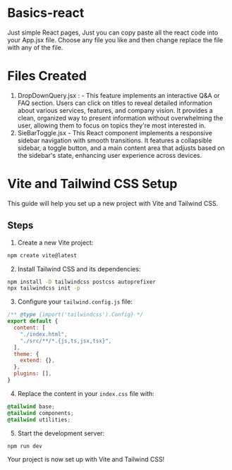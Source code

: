 # Basics-react

Just simple React pages, Just you can copy paste all the react code into your App.jsx file. Choose any file you like and then change replace the file with any of the file.

# Files Created

1) DropDownQuery.jsx : - This feature implements an interactive Q&A or FAQ section. Users can click on titles to reveal detailed information about various services, features, and company vision. It provides a clean, organized way to present information without overwhelming the user, allowing them to focus on topics they're most interested in.
2) SieBarToggle.jsx - This React component implements a responsive sidebar navigation with smooth transitions. It features a collapsible sidebar, a toggle button, and a main content area that adjusts based on the sidebar's state, enhancing user experience across devices.


# Vite and Tailwind CSS Setup

This guide will help you set up a new project with Vite and Tailwind CSS.

## Steps

1. Create a new Vite project:

```bash
npm create vite@latest
```

2. Install Tailwind CSS and its dependencies:

```bash
npm install -D tailwindcss postcss autoprefixer
npx tailwindcss init -p
```

3. Configure your `tailwind.config.js` file:

```javascript
/** @type {import('tailwindcss').Config} */
export default {
  content: [
    "./index.html",
    "./src/**/*.{js,ts,jsx,tsx}",
  ],
  theme: {
    extend: {},
  },
  plugins: [],
}
```

4. Replace the content in your `index.css` file with:

```css
@tailwind base;
@tailwind components;
@tailwind utilities;
```

5. Start the development server:

```bash
npm run dev
```

Your project is now set up with Vite and Tailwind CSS!
